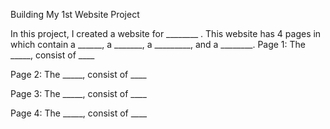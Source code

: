 Building My 1st Website Project

In this project, I created a website for ________ . This website has 4 pages in which contain a ______, a _______, a _________, and a ________.
Page 1:  The _____, consist of ____

Page 2:  The _____, consist of ____

Page 3:  The _____, consist of ____

Page 4:  The _____, consist of ____
